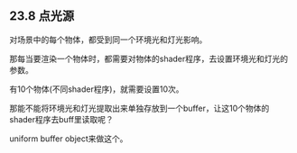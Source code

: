 ﻿## 23.8 点光源



对场景中的每个物体，都受到同一个环境光和灯光影响。

那每当要渲染一个物体时，都需要对物体的shader程序，去设置环境光和灯光的参数。

有10个物体(不同shader程序)，就需要设置10次。

那能不能将环境光和灯光提取出来单独存放到一个buffer，让这10个物体的shader程序去buff里读取呢？

uniform buffer object来做这个。